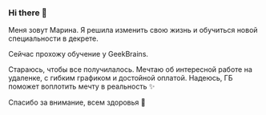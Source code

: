 ### Hi there 👋
Меня зовут Марина.
Я решила изменить свою жизнь и обучиться новой специальности в декрете.

Сейчас прохожу обучение у GeekBrains.

Стараюсь, чтобы все получилалось.
Мечтаю об интересной работе на удаленке, с гибким графиком и достойной оплатой.
Надеюсь, ГБ поможет воплотить мечту в реальность ✨

Спасибо за внимание, всем здоровья 🌱

<!--
**marellery/marellery** is a ✨ _special_ ✨ repository because its `README.md` (this file) appears on your GitHub profile.

Here are some ideas to get you started:

- 🔭 I’m currently working on ...
- 🌱 I’m currently learning ...
- 👯 I’m looking to collaborate on ...
- 🤔 I’m looking for help with ...
- 💬 Ask me about ...
- 📫 How to reach me: ...
- 😄 Pronouns: ...
- ⚡ Fun fact: ...
-->

